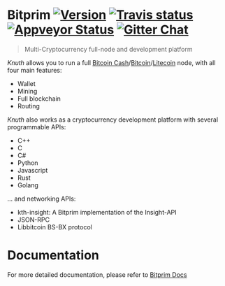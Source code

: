 # Bitprim <a target="_blank" href="http://semver.org">![Version][badge.version]</a> <a target="_blank" href="https://travis-ci.org/k-nuth/node-exe">![Travis status][badge.Travis]</a> <a target="_blank" href="https://ci.appveyor.com/projects/k-nuth/node-exe">![Appveyor Status][badge.Appveyor]</a> <a target="_blank" href="https://gitter.im/bitprim/Lobby">![Gitter Chat][badge.Gitter]</a>

> Multi-Cryptocurrency full-node and development platform

*Knuth* allows you to run a full [Bitcoin Cash](https://www.bitcoincash.org/)/[Bitcoin](https://bitcoin.org/)/[Litecoin](https://litecoin.org/) node,
with all four main features:
  * Wallet
  * Mining
  * Full blockchain
  * Routing

*Knuth* also works as a cryptocurrency development platform with several programmable APIs:
  * C++
  * C
  * C#
  * Python
  * Javascript
  * Rust
  * Golang

... and networking APIs: 
  * kth-insight: A Bitprim implementation of the Insight-API
  * JSON-RPC
  * Libbitcoin BS-BX protocol
  
# Documentation

For more detailed documentation, please refer to [Bitprim Docs](https://bitprim.github.io/docfx/index.html)

<!-- Links -->
[badge.Appveyor]: https://ci.appveyor.com/api/projects/status/github/k-nuth/node-exe?svg=true&branch=v0.10.2
[badge.Gitter]: https://img.shields.io/badge/gitter-join%20chat-blue.svg
[badge.Travis]: https://travis-ci.org/k-nuth/node-exe.svg?branch=v0.10.2
[badge.version]: https://badge.fury.io/gh/bitprim%2Fkth-node-exe.svg
